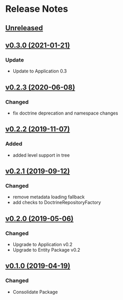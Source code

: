 # Release Notes

## [Unreleased](https://github.com/ixocreate/database-package/compare/0.3.0...develop)

## [v0.3.0 (2021-01-21)](https://github.com/ixocreate/event-package/compare/0.2.3...0.3.0)
### Update
- Update to Application 0.3

## [v0.2.3 (2020-06-08)](https://github.com/ixocreate/database-package/compare/0.2.2...0.2.3)
### Changed
- fix doctrine deprecation and namespace changes 

## [v0.2.2 (2019-11-07)](https://github.com/ixocreate/database-package/compare/0.2.1...0.2.2)
### Added
- added level support in tree

## [v0.2.1 (2019-09-12)](https://github.com/ixocreate/database-package/compare/0.2.0...0.2.1)
### Changed
- remove metadata loading fallback
- add checks to DoctrineRepositoryFactory

## [v0.2.0 (2019-05-06)](https://github.com/ixocreate/database-package/compare/0.1.0...0.2.0)
### Changed
- Upgrade to Application v0.2
- Upgrade to Entity Package v0.2

## [v0.1.0 (2019-04-19)](https://github.com/ixocreate/database-package/compare/master...0.1.0)
### Changed
- Consolidate Package
